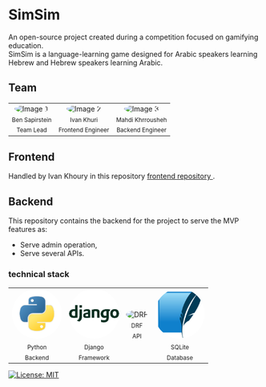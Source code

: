 
# SimSim

An open-source project created during a competition focused on gamifying education.  
SimSim is a language-learning game designed for Arabic speakers learning Hebrew and Hebrew speakers learning Arabic.  

## Team

<table>
  <tr>
    <td align="center">
      <img src="https://media.licdn.com/dms/image/v2/D4D03AQETZPFFA6vW7A/profile-displayphoto-shrink_200_200/B4DZPokqxrHMAY-/0/1734773747703?e=1753920000&v=beta&t=mo2FZoPoaCqueIQbjTVasd_VI6OCmOZWnV8PQLzIRPs" alt="Image 1" title="Tooltip for Image 1" width="150" height="150" style="border-radius: 50%;" /><br/>
      <sub>Ben Sapirstein</sub><br/>
      <sub>Team Lead</sub>
    </td>
    <td align="center">
      <img src="https://media.licdn.com/dms/image/v2/D4D35AQGbyZTZTFBdxQ/profile-framedphoto-shrink_800_800/profile-framedphoto-shrink_800_800/0/1734188317466?e=1749178800&v=beta&t=eazNhSpvH4WxWoFy8v8kE1x3HMjQfrFlXMC8s0RVC-8" alt="Image 2" title="Tooltip for Image 2" width="150" height="150" style="border-radius: 50%;" /><br/>
      <sub>Ivan Khuri</sub><br/>
      <sub>Frontend Engineer</sub>
    </td>
    <td align="center">
      <img src="https://media.licdn.com/dms/image/v2/D4D03AQHcMjJYIlg2sA/profile-displayphoto-shrink_800_800/profile-displayphoto-shrink_800_800/0/1682150975414?e=1753920000&v=beta&t=hFROK8YQSqJBbDDVXjxux22TK_Wr32GPcjpizQ5ANDY" alt="Image 3" title="Tooltip for Image 3" width="150" height="150" style="border-radius: 50%;" /><br/>
      <sub>Mahdi Khrrousheh</sub><br/>
      <sub>Backend Engineer</sub>
    </td>
  </tr>
</table>

## Frontend
<p>
  Handled by Ivan Khoury in this repository
  <a href="https://github.com/ivan-1kh/simsim" target="_blank" rel="noopener noreferrer">
    frontend repository
  </a>.
</p>


## Backend
This repository contains the backend for the project to serve the MVP features as:
 - Serve admin operation,
 - Serve several APIs.

### technical stack
 <table>
  <tr>
    <td align="center">
      <img src="https://raw.githubusercontent.com/github/explore/main/topics/python/python.png" alt="Python" title="Python" width="100" height="100" style="border-radius: 50%;" /><br/>
      <sub>Python</sub><br/>
      <sub>Backend</sub>
    </td>
    <td align="center">
      <img src="https://raw.githubusercontent.com/github/explore/main/topics/django/django.png" alt="Django" title="Django" width="100" height="100" style="border-radius: 50%;" /><br/>
      <sub>Django</sub><br/>
      <sub>Framework</sub>
    </td>
    <td align="center">
      <img src="https://www.django-rest-framework.org/img/logo.png" alt="DRF" title="Django REST Framework" width="180" height="100" style="border-radius: 50%;" /><br/>
      <sub>DRF</sub><br/>
      <sub>API</sub>
    </td>
    <td align="center">
      <img src="https://raw.githubusercontent.com/github/explore/main/topics/sqlite/sqlite.png" alt="SQLite" title="SQLite" width="100" height="100" style="border-radius: 50%;" /><br/>
      <sub>SQLite</sub><br/>
      <sub>Database</sub>
    </td>
  </tr>
</table>


[![License: MIT](https://img.shields.io/badge/License-MIT-yellow.svg)](LICENSE)
